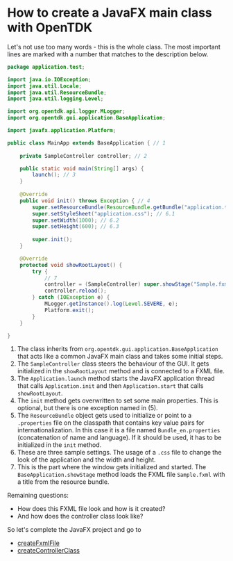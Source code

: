# How to create a JavaFX main class with OpenTDK

Let's not use too many words - this is the whole class. The most important lines are marked with a number that
matches to the description below.

```java
package application.test;

import java.io.IOException;
import java.util.Locale;
import java.util.ResourceBundle;
import java.util.logging.Level;

import org.opentdk.api.logger.MLogger;
import org.opentdk.gui.application.BaseApplication;

import javafx.application.Platform;

public class MainApp extends BaseApplication { // 1
	
	private SampleController controller; // 2

	public static void main(String[] args) {
		launch(); // 3
	}
	
	@Override
	public void init() throws Exception { // 4
		super.setResourceBundle(ResourceBundle.getBundle("application.test.Bundle", new Locale("en"))); // 5
		super.setStyleSheet("application.css"); // 6.1
		super.setWidth(1000); // 6.2
		super.setHeight(600); // 6.3
		
		super.init();
	}

	@Override
	protected void showRootLayout() {
		try {
		    // 7
		    controller = (SampleController) super.showStage("Sample.fxml", super.getBundle().getString("application.title"), super.getPrimaryStage());
		    controller.reload();
		} catch (IOException e) {
			MLogger.getInstance().log(Level.SEVERE, e);
			Platform.exit();
		}
	}

}
```

1. The class inherits from ``org.opentdk.gui.application.BaseApplication`` that acts like a common JavaFX main class and takes some initial steps. 
2. The ``SampleController`` class steers the behaviour of the GUI. It gets initialized in the ``showRootLayout`` method and is connected to a FXML file.
3. The ``Application.launch`` method starts the JavaFX application thread that calls ``Application.init`` and then ``Application.start`` that calls ``showRootLayout``.
4. The ``init`` method gets overwritten to set some main properties. This is optional, but there is one exception named in (5).
5. The ``ResourceBundle`` object gets used to initialize or point to a ``.properties`` file on the classpath that contains key value pairs for internationalization. In this case it is a file named ``Bundle_en.properties`` (concatenation of name and language). If it should be used, it has to be initialized in the ``init`` method.
6. These are three sample settings. The usage of a ``.css`` file to change the look of the application and the width and height.
7. This is the part where the window gets initialized and started. The ``BaseApplication.showStage`` method loads the FXML file ``Sample.fxml`` with a title from the resource bundle.

Remaining questions: 

- How does this FXML file look and how is it created?
- And how does the controller class look like?

So let's complete the JavaFX project and go to  

- [createFxmlFile](createFxmlFile.md)
- [createControllerClass](createControllerClass.md) 































